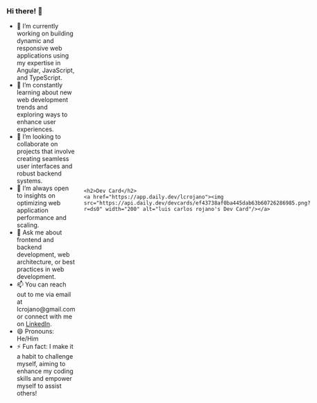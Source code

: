 <div style="display: flex; align-items: center;">
  <div style="flex: 1; margin-right: 20px;">
    <h3>Hi there! 👋</h3>
    <ul>
      <li>🔭 I’m currently working on building dynamic and responsive web applications using my expertise in Angular, JavaScript, and TypeScript.</li>
      <li>🌱 I’m constantly learning about new web development trends and exploring ways to enhance user experiences.</li>
      <li>👯 I’m looking to collaborate on projects that involve creating seamless user interfaces and robust backend systems.</li>
      <li>🤔 I’m always open to insights on optimizing web application performance and scaling.</li>
      <li>💬 Ask me about frontend and backend development, web architecture, or best practices in web development.</li>
      <li>📫 You can reach out to me via email at lcrojano@gmail.com or connect with me on <a href="https://www.linkedin.com/in/lcrojano/">LinkedIn</a>.</li>
      <li>😄 Pronouns: He/Him</li>
      <li>⚡ Fun fact: I make it a habit to challenge myself, aiming to enhance my coding skills and empower myself to assist others!</li>
    </ul>
  </div>
  <div>

    <h2>Dev Card</h2>
    <a href="https://app.daily.dev/lcrojano"><img src="https://api.daily.dev/devcards/ef43738af0ba445dab63b60726286985.png?r=ds0" width="200" alt="luis carlos rojano's Dev Card"/></a>
  </div>
</div>
